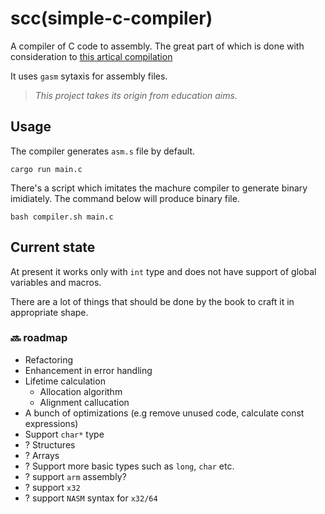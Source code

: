 # scc(simple-c-compiler)

A compiler of C code to assembly. The great part of which is done with consideration to [this artical compilation](https://norasandler.com/2017/11/29/Write-a-Compiler.html)

It uses `gasm` sytaxis for assembly files.

> _This project takes its origin from education aims._

## Usage

The compiler generates `asm.s` file by default.

```
cargo run main.c
```

There's a script which imitates the machure compiler to generate binary imidiately.
The command below will produce binary file.

```
bash compiler.sh main.c
```

## Current state

At present it works only with `int` type and does not have support of global variables and macros.

There are a lot of things that should be done by the book to craft it in appropriate shape.


### :soon: roadmap 

- Refactoring
- Enhancement in error handling
- Lifetime calculation
  - Allocation algorithm
  - Alignment callucation
- A bunch of optimizations (e.g remove unused code, calculate const expressions)
- Support `char*` type
- ? Structures
- ? Arrays
- ? Support more basic types such as `long`, `char` etc.
- ? support `arm` assembly?
- ? support `x32`
- ? support `NASM` syntax for `x32/64`
